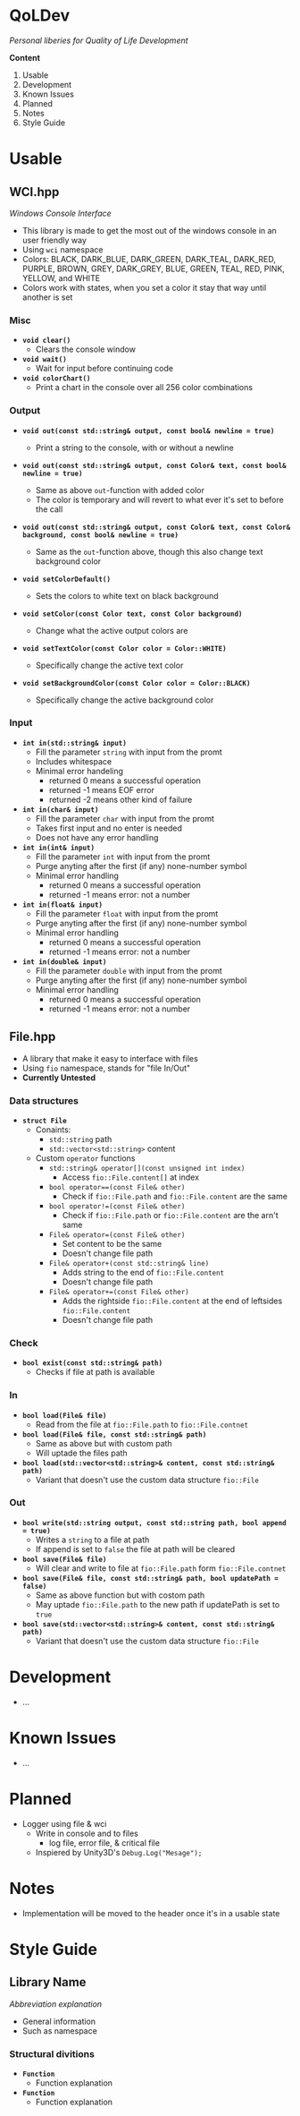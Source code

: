 # QoLDev
*Personal liberies for Quality of Life Development*

**Content**
1. Usable
1. Development
1. Known Issues
1. Planned
1. Notes
1. Style Guide

# Usable 
## WCI.hpp
*Windows Console Interface*
* This library is made to get the most out of the windows console in an user friendly way
* Using `wci` namespace
* Colors: BLACK, DARK_BLUE, DARK_GREEN, DARK_TEAL, DARK_RED, PURPLE, BROWN, GREY, DARK_GREY, BLUE, GREEN, TEAL, RED, PINK, YELLOW, and WHITE
* Colors work with states, when you set a color it stay that way until another is set
### Misc
* **`void clear()`**
    * Clears the console window
* **`void wait()`**
    * Wait for input before continuing code
* **`void colorChart()`**
    * Print a chart in the console over all 256 color combinations
### Output
* **`void out(const std::string& output, const bool& newline = true)`**
    * Print a string to the console, with or without a newline
* **`void out(const std::string& output, const Color& text, const bool& newline = true)`**
    * Same as above `out`-function with added color
    * The color is temporary and will revert to what ever it's set to before the call 
* **`void out(const std::string& output, const Color& text, const Color& background, const bool& newline = true)`**
    * Same as the `out`-function above, though this also change text background color

* **`void setColorDefault()`**
    * Sets the colors to white text on black background
* **`void setColor(const Color text, const Color background)`**
    * Change what the active output colors are
* **`void setTextColor(const Color color = Color::WHITE)`**
    * Specifically change the active text color
* **`void setBackgroundColor(const Color color = Color::BLACK)`**
    * Specifically change the active background color

### Input
* **`int in(std::string& input)`**
    * Fill the parameter `string` with input from the promt
    * Includes whitespace
    * Minimal error handeling
        * returned 0 means a successful operation
        * returned -1 means EOF error
        * returned -2 means other kind of failure
* **`int in(char& input)`**
    * Fill the parameter `char` with input from the promt
    * Takes first input and no enter is needed
    * Does not have any error handling
* **`int in(int& input)`**
    * Fill the parameter `int` with input from the promt
    * Purge anyting after the first (if any) none-number symbol
    * Minimal error handling
        * returned 0 means a successful operation
        * returned -1 means error: not a number
* **`int in(float& input)`**
    * Fill the parameter `float` with input from the promt
    * Purge anyting after the first (if any) none-number symbol
    * Minimal error handling
        * returned 0 means a successful operation
        * returned -1 means error: not a number
* **`int in(double& input)`**
    * Fill the parameter `double` with input from the promt
    * Purge anyting after the first (if any) none-number symbol
    * Minimal error handling
        * returned 0 means a successful operation
        * returned -1 means error: not a number
## File.hpp
* A library that make it easy to interface with files
* Using `fio` namespace, stands for "file In/Out"
* **Currently Untested**
### Data structures
* **`struct File`**
    * Conaints:
        * `std::string` path
        * `std::vector<std::string>` content
    * Custom `operator` functions
        * `std::string& operator[](const unsigned int index)`
            * Access `fio::File.content[]` at index
        * `bool operator==(const File& other)`
            * Check if `fio::File.path` and `fio::File.content` are the same
        * `bool operator!=(const File& other)`
            * Check if `fio::File.path` or `fio::File.content` are the arn't same
        * `File& operator=(const File& other)`
            * Set content to be the same
            * Doesn't change file path
        * `File& operator+(const std::string& line)`
            * Adds string to the end of `fio::File.content`
            * Doesn't change file path
        * `File& operator+=(const File& other)`
            * Adds the rightside `fio::File.content` at the end of leftsides `fio::File.content` 
            * Doesn't change file path
### Check
* **`bool exist(const std::string& path)`**
    * Checks if file at path is available
### In
* **`bool load(File& file)`**
    * Read from the file at `fio::File.path` to `fio::File.contnet`
* **`bool load(File& file, const std::string& path)`**
    * Same as above but with custom path
    * Will uptade the files path
* **`bool load(std::vector<std::string>& content, const std::string& path)`**
    * Variant that doesn't use the custom data structure `fio::File`
### Out
* **`bool write(std::string output, const std::string path, bool append = true)`**
    * Writes a `string` to a file at path
    * If append is set to `false` the file at path will be cleared
* **`bool save(File& file)`**
    * Will clear and write to file at `fio::File.path` form `fio::File.contnet`
* **`bool save(File& file, const std::string& path, bool updatePath = false)`**
    * Same as above function but with costom path
    * May uptade `fio::File.path` to the new path if updatePath is set to `true`
* **`bool save(std::vector<std::string>& content, const std::string& path)`**
    * Variant that doesn't use the custom data structure `fio::File`

# Development
* ...

# Known Issues
* ...

# Planned
* Logger using file & wci
    * Write in console and to files
        * log file, error file, & critical file
    * Inspiered by Unity3D's `Debug.Log("Mesage");`

# Notes
* Implementation will be moved to the header once it's in a usable state

# Style Guide
## Library Name
*Abbreviation explanation*
* General information
* Such as namespace
### Structural divitions
* **`Function`**
    * Function explanation
* **`Function`**
    * Function explanation